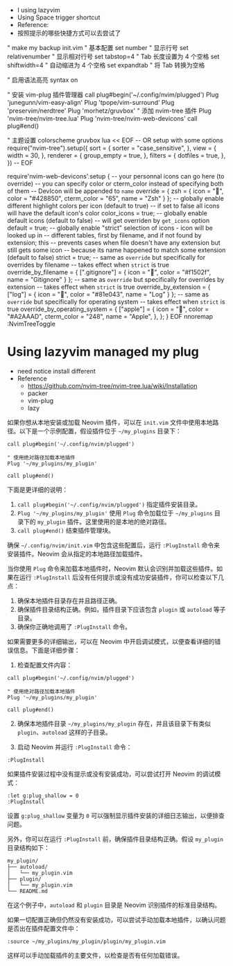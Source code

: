 
- I using lazyvim 
- Using Space trigger shortcut 
- Reference:
 - 按照提示的哪些快捷方式可以去尝试了


" make my backup init.vim
" 基本配置
set number          " 显示行号
set relativenumber  " 显示相对行号
set tabstop=4       " Tab 长度设置为 4 个空格
set shiftwidth=4    " 自动缩进为 4 个空格
set expandtab       " 将 Tab 转换为空格

" 启用语法高亮
syntax on

" 安装 vim-plug 插件管理器
call plug#begin('~/.config/nvim/plugged')
Plug 'junegunn/vim-easy-align'
Plug 'tpope/vim-surround'
Plug 'preservim/nerdtree'
Plug 'morhetz/gruvbox'
" 添加 nvim-tree 插件
Plug 'nvim-tree/nvim-tree.lua'
Plug 'nvim-tree/nvim-web-devicons'
call plug#end()

" 主题设置
colorscheme gruvbox
lua << EOF
-- OR setup with some options
require("nvim-tree").setup({
  sort = {
    sorter = "case_sensitive",
  },
  view = {
    width = 30,
  },
  renderer = {
    group_empty = true,
  },
  filters = {
    dotfiles = true,
  },
})
-- EOF

require'nvim-web-devicons'.setup {
 -- your personnal icons can go here (to override)
 -- you can specify color or cterm_color instead of specifying both of them
 -- DevIcon will be appended to `name`
 override = {
  zsh = {
    icon = "",
    color = "#428850",
    cterm_color = "65",
    name = "Zsh"
  }
 };
 -- globally enable different highlight colors per icon (default to true)
 -- if set to false all icons will have the default icon's color
 color_icons = true;
 -- globally enable default icons (default to false)
 -- will get overriden by `get_icons` option
 default = true;
 -- globally enable "strict" selection of icons - icon will be looked up in
 -- different tables, first by filename, and if not found by extension; this
 -- prevents cases when file doesn't have any extension but still gets some icon
 -- because its name happened to match some extension (default to false)
 strict = true;
 -- same as `override` but specifically for overrides by filename
 -- takes effect when `strict` is true
 override_by_filename = {
  [".gitignore"] = {
    icon = "",
    color = "#f1502f",
    name = "Gitignore"
  }
 };
 -- same as `override` but specifically for overrides by extension
 -- takes effect when `strict` is true
 override_by_extension = {
  ["log"] = {
    icon = "",
    color = "#81e043",
    name = "Log"
  }
 };
 -- same as `override` but specifically for operating system
 -- takes effect when `strict` is true
 override_by_operating_system = {
  ["apple"] = {
    icon = "",
    color = "#A2AAAD",
    cterm_color = "248",
    name = "Apple",
  },
 };
}
EOF
nnoremap <C-n> :NvimTreeToggle<CR>


# Using lazyvim managed my plug 
- need notice install different 
- Reference
  - https://github.com/nvim-tree/nvim-tree.lua/wiki/Installation
  - packer 
  - vim-plug
  - lazy


如果你想从本地安装或加载 Neovim 插件，可以在 `init.vim` 文件中使用本地路径。以下是一个示例配置，假设插件位于 `~/my_plugins` 目录下：

```vim
call plug#begin('~/.config/nvim/plugged')

" 使用绝对路径加载本地插件
Plug '~/my_plugins/my_plugin'

call plug#end()
```

下面是更详细的说明：

1. `call plug#begin('~/.config/nvim/plugged')` 指定插件安装目录。
2. `Plug '~/my_plugins/my_plugin'` 使用 `Plug` 命令加载位于 `~/my_plugins` 目录下的 `my_plugin` 插件。这里使用的是本地的绝对路径。
3. `call plug#end()` 结束插件管理块。

确保 `~/.config/nvim/init.vim` 中包含这些配置后，运行 `:PlugInstall` 命令来安装插件。Neovim 会从指定的本地路径加载插件。

当你使用 `Plug` 命令来加载本地插件时，Neovim 默认会识别并加载这些插件。如果在运行 `:PlugInstall` 后没有任何提示或没有成功安装插件，你可以检查以下几点：

1. 确保本地插件目录存在并且路径正确。
2. 确保插件目录结构正确。例如，插件目录下应该包含 `plugin` 或 `autoload` 等子目录。
3. 确保你正确地调用了 `:PlugInstall` 命令。

如果需要更多的详细输出，可以在 Neovim 中开启调试模式，以便查看详细的错误信息。下面是详细步骤：

1. 检查配置文件内容：

```vim
call plug#begin('~/.config/nvim/plugged')

" 使用绝对路径加载本地插件
Plug '~/my_plugins/my_plugin'

call plug#end()
```

2. 确保本地插件目录 `~/my_plugins/my_plugin` 存在，并且该目录下有类似 `plugin`、`autoload` 这样的子目录。

3. 启动 Neovim 并运行 `:PlugInstall` 命令：

```vim
:PlugInstall
```

如果插件安装过程中没有提示或没有安装成功，可以尝试打开 Neovim 的调试模式：

```vim
:let g:plug_shallow = 0
:PlugInstall
```

设置 `g:plug_shallow` 变量为 `0` 可以强制显示插件安装的详细日志输出，以便排查问题。

另外，你可以在运行 `:PlugInstall` 前，确保插件目录结构正确。假设 `my_plugin` 目录结构如下：

```
my_plugin/
├── autoload/
│   └── my_plugin.vim
├── plugin/
│   └── my_plugin.vim
└── README.md
```

在这个例子中，`autoload` 和 `plugin` 目录是 Neovim 识别插件的标准目录结构。

如果一切配置正确但仍然没有安装成功，可以尝试手动加载本地插件，以确认问题是否出在插件配置文件中：

```vim
:source ~/my_plugins/my_plugin/plugin/my_plugin.vim
```

这样可以手动加载插件的主要文件，以检查是否有任何加载错误。

